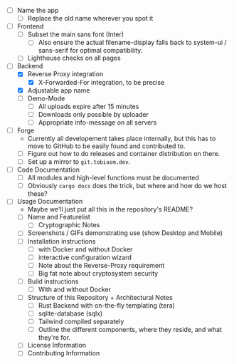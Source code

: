- [ ] Name the app
  - [ ] Replace the old name wherever you spot it
- [ ] Frontend
  - [ ] Subset the main sans font (Inter)
    - [ ] Also ensure the actual filename-display falls back to system-ui / sans-serif for optimal compatibility.
  - [ ] Lighthouse checks on all pages
- [ ] Backend
  - [x] Reverse Proxy integration
    - [x] X-Forwarded-For integration, to be precise
  - [x] Adjustable app name
  - [ ] Demo-Mode
    - [ ] All uploads expire after 15 minutes
    - [ ] Downloads only possible by uploader
    - [ ] Appropriate info-message on all servers
- [ ] Forge
  - Currently all developement takes place internally, but this has to move to GitHub to be easily found and contributed to.
  - [ ] Figure out how to do releases and container distribution on there.
  - [ ] Set up a mirror to `git.tobiasm.dev`.
- [ ] Code Documentation
  - [ ] All modules and high-level functions must be documented
  - [ ] Obviously `cargo docs` does the trick, but where and how do we host these?
- [ ] Usage Documentation
  - Maybe we'll just put all this in the repository's README?
  - [ ] Name and Featurelist
    - [ ] Cryptographic Notes
  - [ ] Screenshots / GIFs demonstrating use (show Desktop and Mobile)
  - [ ] Installation instructions
    - [ ] with Docker and without Docker
    - [ ] interactive configuration wizard
    - [ ] Note about the Reverse-Proxy requirement
    - [ ] Big fat note about cryptosystem security
  - [ ] Build instructions
    - [ ] With and without Docker
  - [ ] Structure of this Repository + Architectural Notes
    - [ ] Rust Backend with on-the-fly templating (tera)
    - [ ] sqlite-database (sqlx)
    - [ ] Tailwind compiled separately
    - [ ] Outline the different components, where they reside, and what they're for.
  - [ ] License Information
  - [ ] Contributing Information
